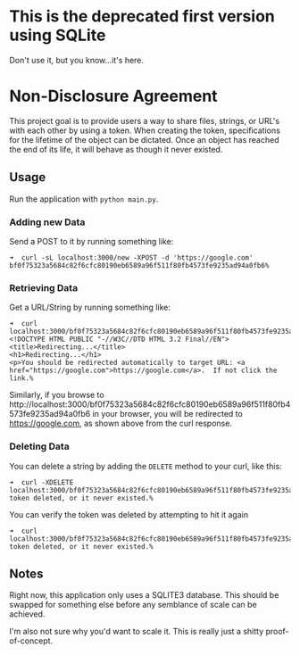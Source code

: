 # This is the deprecated first version using SQLite

Don't use it, but you know...it's here.

# Non-Disclosure Agreement

This project goal is to provide users a way to share files, strings, or URL's with each other by using a token. When creating the token, specifications for the lifetime of the object can be dictated. Once an object has reached the end of its life, it will behave as though it never existed.

## Usage

Run the application with `python main.py`.

### Adding new Data

Send a POST to it by running something like:

```shell
➜  curl -sL localhost:3000/new -XPOST -d 'https://google.com'
bf0f75323a5684c82f6cfc80190eb6589a96f511f80fb4573fe9235ad94a0fb6%
```

### Retrieving Data

Get a URL/String by running something like:

```shell
➜  curl localhost:3000/bf0f75323a5684c82f6cfc80190eb6589a96f511f80fb4573fe9235ad94a0fb6
<!DOCTYPE HTML PUBLIC "-//W3C//DTD HTML 3.2 Final//EN">
<title>Redirecting...</title>
<h1>Redirecting...</h1>
<p>You should be redirected automatically to target URL: <a href="https://google.com">https://google.com</a>.  If not click the link.%
```

Similarly, if you browse to http://localhost:3000/bf0f75323a5684c82f6cfc80190eb6589a96f511f80fb4573fe9235ad94a0fb6 in your browser, you will be redirected to https://google.com, as shown above from the curl response.

### Deleting Data

You can delete a string by adding the `DELETE` method to your curl, like this:

```shell
➜  curl -XDELETE localhost:3000/bf0f75323a5684c82f6cfc80190eb6589a96f511f80fb4573fe9235ad94a0fb6
token deleted, or it never existed.%
```

You can verify the token was deleted by attempting to hit it again

```shell
➜  curl localhost:3000/bf0f75323a5684c82f6cfc80190eb6589a96f511f80fb4573fe9235ad94a0fb6%
token deleted, or it never existed.%
```

## Notes

Right now, this application only uses a SQLITE3 database. This should be swapped for something else before any semblance of scale can be achieved.

I'm also not sure why you'd want to scale it. This is really just a shitty proof-of-concept.
